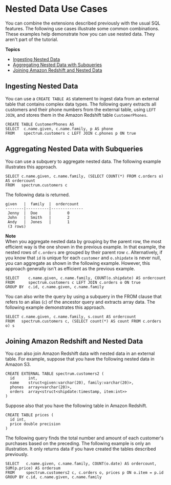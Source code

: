 # Nested Data Use Cases<a name="nested-data-use-cases"></a>

You can combine the extensions described previously with the usual SQL features\. The following use cases illustrate some common combinations\. These examples help demonstrate how you can use nested data\. They aren't part of the tutorial\.

**Topics**
+ [Ingesting Nested Data](#ingesting-nested-data)
+ [Aggregating Nested Data with Subqueries](#aggregating-with-subquery)
+ [Joining Amazon Redshift and Nested Data](#joining-redshift-data)

## Ingesting Nested Data<a name="ingesting-nested-data"></a>

You can use a `CREATE TABLE AS` statement to ingest data from an external table that contains complex data types\. The following query extracts all customers and their phone numbers from the external table, using `LEFT JOIN`, and stores them in the Amazon Redshift table `CustomerPhones`\. 

```
CREATE TABLE CustomerPhones AS
SELECT  c.name.given, c.name.family, p AS phone
FROM    spectrum.customers c LEFT JOIN c.phones p ON true
```

## Aggregating Nested Data with Subqueries<a name="aggregating-with-subquery"></a>

You can use a subquery to aggregate nested data\. The following example illustrates this approach\. 

```
SELECT c.name.given, c.name.family, (SELECT COUNT(*) FROM c.orders o) AS ordercount 
FROM   spectrum.customers c
```

The following data is returned\.

```
given   |  family  |  ordercount
--------|----------|--------------
 Jenny  |  Doe     |       0
 John   |  Smith   |       2
 Andy   |  Jones   |       1
 (3 rows)
```

**Note**  
When you aggregate nested data by grouping by the parent row, the most efficient way is the one shown in the previous example\. In that example, the nested rows of `c.orders` are grouped by their parent row `c`\. Alternatively, if you know that `id` is unique for each `customer` and `o.shipdate` is never null, you can aggregate as shown in the following example\. However, this approach generally isn't as efficient as the previous example\. 

```
SELECT    c.name.given, c.name.family, COUNT(o.shipdate) AS ordercount 
FROM      spectrum.customers c LEFT JOIN c.orders o ON true 
GROUP BY  c.id, c.name.given, c.name.family
```

You can also write the query by using a subquery in the FROM clause that refers to an alias \(`c`\) of the ancestor query and extracts array data\. The following example demonstrates this approach\.

```
SELECT c.name.given, c.name.family, s.count AS ordercount
FROM   spectrum.customers c, (SELECT count(*) AS count FROM c.orders o) s
```

## Joining Amazon Redshift and Nested Data<a name="joining-redshift-data"></a>

You can also join Amazon Redshift data with nested data in an external table\. For example, suppose that you have the following nested data in Amazon S3\. 

```
CREATE EXTERNAL TABLE spectrum.customers2 (
  id      int,
  name    struct<given:varchar(20), family:varchar(20)>,
  phones  array<varchar(20)>,
  orders  array<struct<shipdate:timestamp, item:int>>
)
```

Suppose also that you have the following table in Amazon Redshift\.

```
CREATE TABLE prices (
  id int,
  price double precision
)
```

The following query finds the total number and amount of each customer's purchases based on the preceding\. The following example is only an illustration\. It only returns data if you have created the tables described previously\. 

```
SELECT   c.name.given, c.name.family, COUNT(o.date) AS ordercount, SUM(p.price) AS ordersum 
FROM     spectrum.customers2 c, c.orders o, prices p ON o.item = p.id  
GROUP BY c.id, c.name.given, c.name.family
```